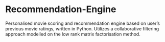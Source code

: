 # Recommendation-Engine
Personalised movie scoring and recommendation engine based on user’s previous movie ratings, written in Python. Utilizes a collaborative filtering approach modelled on the low rank matrix factorisation method.
